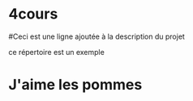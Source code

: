 # 4cours

#Ceci est une ligne ajoutée à la description du projet

ce répertoire est un exemple

# J'aime les pommes
